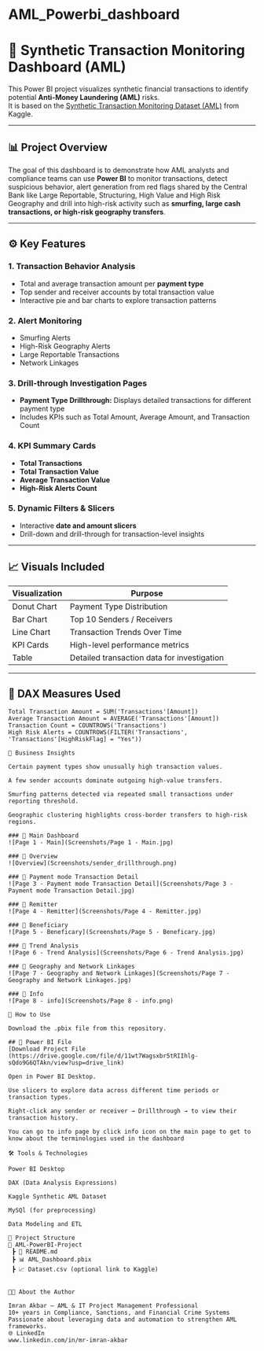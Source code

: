 # AML_Powerbi_dashboard

# 🏦 Synthetic Transaction Monitoring Dashboard (AML) 

This Power BI project visualizes synthetic financial transactions to identify potential **Anti-Money Laundering (AML)** risks.  
It is based on the [Synthetic Transaction Monitoring Dataset (AML)](https://www.kaggle.com/datasets/berkanoztas/synthetic-transaction-monitoring-dataset-aml) from Kaggle.

---

## 📊 **Project Overview**

The goal of this dashboard is to demonstrate how AML analysts and compliance teams can use **Power BI** to monitor transactions, detect suspicious behavior, alert generation from red flags shared by the Central Bank like Large Reportable, Structuring, High Value and High Risk Geography and drill into high-risk activity such as **smurfing, large cash transactions, or high-risk geography transfers**.

---

## ⚙️ **Key Features**

### 1. **Transaction Behavior Analysis**
- Total and average transaction amount per **payment type**
- Top sender and receiver accounts by total transaction value
- Interactive pie and bar charts to explore transaction patterns

### 2. **Alert Monitoring**
- Smurfing Alerts  
- High-Risk Geography Alerts  
- Large Reportable Transactions  
- Network Linkages

### 3. **Drill-through Investigation Pages**
- **Payment Type Drillthrough:** Displays detailed transactions for different payment type 
- Includes KPIs such as Total Amount, Average Amount, and Transaction Count

### 4. **KPI Summary Cards**
- **Total Transactions**
- **Total Transaction Value**
- **Average Transaction Value**
- **High-Risk Alerts Count**

### 5. **Dynamic Filters & Slicers**
- Interactive **date and amount slicers**
- Drill-down and drill-through for transaction-level insights

---

## 📈 **Visuals Included**
| Visualization | Purpose |
|----------------|----------|
| Donut Chart | Payment Type Distribution |
| Bar Chart | Top 10 Senders / Receivers |
| Line Chart | Transaction Trends Over Time |
| KPI Cards | High-level performance metrics |
| Table | Detailed transaction data for investigation |

---

## 🧮 **DAX Measures Used**
```DAX
Total Transaction Amount = SUM('Transactions'[Amount])
Average Transaction Amount = AVERAGE('Transactions'[Amount])
Transaction Count = COUNTROWS('Transactions')
High Risk Alerts = COUNTROWS(FILTER('Transactions', 'Transactions'[HighRiskFlag] = "Yes"))

🧠 Business Insights

Certain payment types show unusually high transaction values.

A few sender accounts dominate outgoing high-value transfers.

Smurfing patterns detected via repeated small transactions under reporting threshold.

Geographic clustering highlights cross-border transfers to high-risk regions.

### 🔹 Main Dashboard
![Page 1 - Main](Screenshots/Page 1 - Main.jpg)

### 🔹 Overview
![Overview](Screenshots/sender_drillthrough.png)

### 🔹 Payment mode Transaction Detail
![Page 3 - Payment mode Transaction Detail](Screenshots/Page 3 - Payment mode Transaction Detail.jpg)

### 🔹 Remitter
![Page 4 - Remitter](Screenshots/Page 4 - Remitter.jpg)

### 🔹 Beneficiary
![Page 5 - Beneficary](Screenshots/Page 5 - Beneficary.jpg)

### 🔹 Trend Analysis
![Page 6 - Trend Analysis](Screenshots/Page 6 - Trend Analysis.jpg)

### 🔹 Geography and Network Linkages
![Page 7 - Geography and Network Linkages](Screenshots/Page 7 - Geography and Network Linkages.jpg)

### 🔹 Info
![Page 8 - info](Screenshots/Page 8 - info.png)

🧩 How to Use

Download the .pbix file from this repository.

## 📂 Power BI File
[Download Project File (https://drive.google.com/file/d/11wt7Wagsxbr5tRIIhlg-sQdo9G6QTAkn/view?usp=drive_link)

Open in Power BI Desktop.

Use slicers to explore data across different time periods or transaction types.

Right-click any sender or receiver → Drillthrough → to view their transaction history.

You can go to info page by click info icon on the main page to get to know about the terminologies used in the dashboard

🛠️ Tools & Technologies

Power BI Desktop

DAX (Data Analysis Expressions)

Kaggle Synthetic AML Dataset

MySQl (for preprocessing)

Data Modeling and ETL

📁 Project Structure
📂 AML-PowerBI-Project
 ┣ 📜 README.md
 ┣ 📊 AML_Dashboard.pbix
 ┣ 📈 Dataset.csv (optional link to Kaggle)
 

👨‍💼 About the Author

Imran Akbar — AML & IT Project Management Professional
10+ years in Compliance, Sanctions, and Financial Crime Systems
Passionate about leveraging data and automation to strengthen AML frameworks.
🌐 LinkedIn
www.linkedin.com/in/mr-imran-akbar
